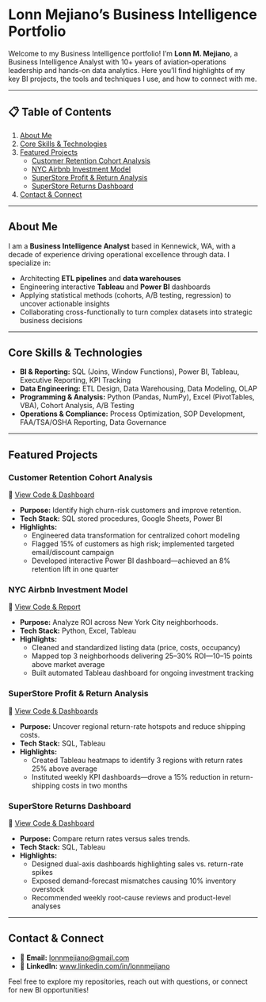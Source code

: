 # Lonn Mejiano’s Business Intelligence Portfolio

Welcome to my Business Intelligence portfolio! I’m **Lonn M. Mejiano**, a Business Intelligence Analyst with 10+ years of aviation‐operations leadership and hands-on data analytics. Here you’ll find highlights of my key BI projects, the tools and techniques I use, and how to connect with me.

---

## 📋 Table of Contents
1. [About Me](#about-me)  
2. [Core Skills & Technologies](#core-skills--technologies)  
3. [Featured Projects](#featured-projects)  
    - [Customer Retention Cohort Analysis](#customer-retention-cohort-analysis)  
    - [NYC Airbnb Investment Model](#nyc-airbnb-investment-model)  
    - [SuperStore Profit & Return Analysis](#superstore-profit--return-analysis)  
    - [SuperStore Returns Dashboard](#superstore-returns-dashboard)  
4. [Contact & Connect](#contact--connect)  

---

## About Me
I am a **Business Intelligence Analyst** based in Kennewick, WA, with a decade of experience driving operational excellence through data. I specialize in:
- Architecting **ETL pipelines** and **data warehouses**  
- Engineering interactive **Tableau** and **Power BI** dashboards  
- Applying statistical methods (cohorts, A/B testing, regression) to uncover actionable insights  
- Collaborating cross-functionally to turn complex datasets into strategic business decisions  

---

## Core Skills & Technologies
- **BI & Reporting:** SQL (Joins, Window Functions), Power BI, Tableau, Executive Reporting, KPI Tracking  
- **Data Engineering:** ETL Design, Data Warehousing, Data Modeling, OLAP  
- **Programming & Analysis:** Python (Pandas, NumPy), Excel (PivotTables, VBA), Cohort Analysis, A/B Testing  
- **Operations & Compliance:** Process Optimization, SOP Development, FAA/TSA/OSHA Reporting, Data Governance  

---

## Featured Projects

### Customer Retention Cohort Analysis
🔗 [View Code & Dashboard](https://github.com/lonnmejiano//cohort-analysis)  
- **Purpose:** Identify high churn-risk customers and improve retention.  
- **Tech Stack:** SQL stored procedures, Google Sheets, Power BI  
- **Highlights:**  
  - Engineered data transformation for centralized cohort modeling  
  - Flagged 15% of customers as high risk; implemented targeted email/discount campaign  
  - Developed interactive Power BI dashboard—achieved an 8% retention lift in one quarter  

### NYC Airbnb Investment Model
🔗 [View Code & Report](https://github.com/lonnmejiano/airbnb-manhattan)  
- **Purpose:** Analyze ROI across New York City neighborhoods.  
- **Tech Stack:** Python, Excel, Tableau  
- **Highlights:**  
  - Cleaned and standardized listing data (price, costs, occupancy)  
  - Mapped top 3 neighborhoods delivering 25–30% ROI—10–15 points above market average  
  - Built automated Tableau dashboard for ongoing investment tracking  

### SuperStore Profit & Return Analysis
🔗 [View Code & Dashboards](https://github.com/lonnmejiano/superstore-profit-loss-analysis)  
- **Purpose:** Uncover regional return-rate hotspots and reduce shipping costs.  
- **Tech Stack:** SQL, Tableau  
- **Highlights:**  
  - Created Tableau heatmaps to identify 3 regions with return rates 25% above average  
  - Instituted weekly KPI dashboards—drove a 15% reduction in return-shipping costs in two months  

### SuperStore Returns Dashboard
🔗 [View Code & Dashboard](https://github.com/lonnmejiano/superstore-returns-dashboard)  
- **Purpose:** Compare return rates versus sales trends.  
- **Tech Stack:** SQL, Tableau  
- **Highlights:**  
  - Designed dual-axis dashboards highlighting sales vs. return-rate spikes  
  - Exposed demand-forecast mismatches causing 10% inventory overstock  
  - Recommended weekly root-cause reviews and product-level analyses  

---

## Contact & Connect
- 📧 **Email:** lonnmejiano@gmail.com  
- 🔗 **LinkedIn:** www.linkedin.com/in/lonnmejiano  

Feel free to explore my repositories, reach out with questions, or connect for new BI opportunities!  
